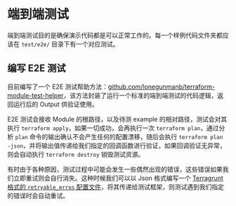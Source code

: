 # 端到端测试

端到端测试目的是确保演示代码都是可以正常工作的。每一个样例代码文件夹都应该在 `test/e2e/` 目录下有一个对应测试。

## 编写 E2E 测试

目前编写了一个 E2E 测试帮助方法：[github.com/lonegunmanb/terraform-module-test-helper](https://github.com/lonegunmanb/terraform-module-test-helper)，该方法封装了运行一个标准的端到端测试的代码逻辑，返回运行后的 Output 供验证使用。

E2E 测试会接收 Module 的根路径，以及待测 example 的相对路径，测试会对其执行 `terraform apply`，如果一切成功，会再执行一次 `terraform plan`，通过分析 `plan` 命令的输出确认不会产生任何的配置漂移，随后会执行 `terraform plan -json`，并将输出值传递给我们指定的回调函数进行验证，如果回调验证无异常，则会自动执行 `terraform destroy` 销毁测试资源。

有时由于各种原因，测试过程中可能会发生一些偶然出现的错误，这些错误如果我们立即重试则会自行消失。这种时候我们可以以 Json 格式编写一个 [Terragrunt 格式的 `retryable_erros` 配置文件](https://terragrunt.gruntwork.io/docs/features/auto-retry/)，将其传递给测试框架，则测试遇到我们指定的错误时会自动重试。
